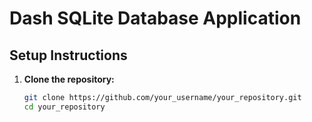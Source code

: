 # Dash SQLite Database Application

## Setup Instructions

1. **Clone the repository:**
   ```bash
   git clone https://github.com/your_username/your_repository.git
   cd your_repository
